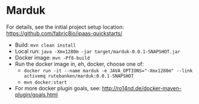 # Marduk

For details, see the 
initial project setup location:
  https://github.com/fabric8io/ipaas-quickstarts/

* Build: `mvn clean install`
* Local run: `java -Xmx1280m -jar target/marduk-0.0.1-SNAPSHOT.jar`
* Docker image: `mvn -Pf8-build`
* Run the docker image in, eh, docker, choose one of:
     * `docker run -it --name marduk -e JAVA_OPTIONS="-Xmx1280m" --link activemq rutebanken/marduk:0.0.1-SNAPSHOT`
     * `mvn docker:start `
* For more docker plugin goals, see: http://ro14nd.de/docker-maven-plugin/goals.html